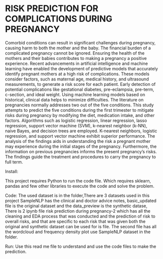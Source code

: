 # RISK PREDICTION FOR COMPLICATIONS DURING PREGNANCY

Comorbid conditions can result in significant challenges during pregnancy, causing harm to both the mother and the baby. The financial burden of a complicated pregnancy cannot be ignored. Ensuring the health of the mothers and their babies contributes to making a pregnancy a positive experience. Recent advancements in artificial intelligence and machine learning have enabled the development of predictive models that accurately identify pregnant mothers at a high risk of complications. These models consider factors, such as maternal age, medical history, and ultrasound measurements, to generate a risk score for each patient. Early detection of potential complications like gestational diabetes, pre-eclampsia, pre-term, c-section, and ideal weight. Using machine learning models based on historical, clinical data helps to minimize difficulties. The literature on pregnancies normally addresses two out of the five conditions. This study attempts to predict the five conditions during the first trimester to mitigate risks during pregnancy by modifying the diet, medication intake, and other factors. Algorithms such as logistic regression, linear regression, lasso regression, support vector machine (SVM), k-nearest neighbor (k-NN), naive Bayes, and decision trees are employed. K-nearest neighbors, logistic regression, and support vector machine exhibit superior performance. The analysis of the findings aids in understanding the risk a pregnant mother may experience during the initial stages of the pregnancy. Furthermore, the information on previous pregnancies informs the present pregnancy’s risks. The findings guide the treatment and procedures to carry the pregnancy to full term.  

Install: 

This project requires Python to run the code file. Which requires sklearn, pandas and few other libraries to execute the code and solve the problem.

Code:
The used dataset is in the folder,There are 3 datasets used in this project SampleNLP has the clinical and doctor advice notes, basic_updated file is the original dataset and the data_preview is the synthetic datase, There is 2 ipynb file risk prediction during pregnancy-2 which has all the cleaning and EDA process that was conducted and the prediction of risk to overall risks, and that are specific to each risk that was given both the original and synthetic dataset can be used for is file. The second file has all the wordcloud and frequency density plot use SampleNLP dataset in the folder.

Run:
Use this read me file to understand and use the code files to make the prediction.
